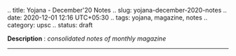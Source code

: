 .. title: Yojana - December'20 Notes
.. slug: yojana-december-2020-notes
.. date: 2020-12-01 12:16 UTC+05:30
.. tags: yojana, magazine, notes
.. category: upsc
.. status: draft

**Description** : *consolidated notes of monthly magazine*

***
<!-- TEASER_END -->